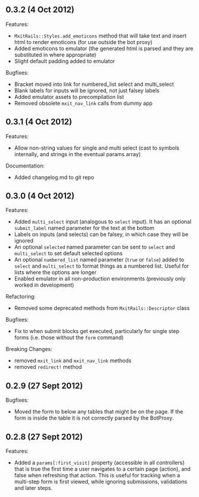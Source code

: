 0.3.2 (4 Oct 2012)
------------------
Features:
- `MxitRails::Styles.add_emoticons` method that will take text and insert html to render emoticons (for use outside the bot proxy)
- Added emoticons to emulator (the generated html is parsed and they are substituted in where appropriate)
- Slight default padding added to emulator

Bugfixes:
- Bracket moved into link for numbered_list select and multi_select
- Blank labels for inputs will be ignored, not just falsey labels
- Added emulator assets to precompilation list
- Removed obsolete `mxit_nav_link` calls from dummy app


0.3.1 (4 Oct 2012)
------------------
Features:
- Allow non-string values for single and multi select (cast to symbols internally, and strings in the eventual params array)

Documentation:
- Added changelog.md to git repo


0.3.0 (4 Oct 2012)
------------------
Features:
- Added `multi_select` input (analogous to `select` input).  It has an optional `submit_label` named parameter for the text at the bottom
- Labels on inputs (and selects) can be falsey, in which case they will be ignored
- An optional `selected` named parameter can be sent to `select` and `multi_select` to set default selected options
- An optional `numbered_list` named parameter (`true` or `false`) added to `select` and `multi_select` to format things as a numbered list. Useful for lists where the options are longer
- Enabled emulator in all non-production environments (previously only worked in development)

Refactoring:
- Removed some deprecated methods from `MxitRails::Descriptor` class

Bugfixes:
- Fix to when submit blocks get executed, particularly for single step forms (i.e. those without the `form` command)

Breaking Changes:
- removed `mxit_link` and `mxit_nav_link` methods
- removed `redirect!` method



0.2.9 (27 Sept 2012)
--------------------
Bugfixes:
- Moved the form to below any tables that might be on the page. If the form is inside the table it is not correctly parsed by the BotProxy.



0.2.8 (27 Sept 2012)
--------------------
Features:
- Added a `params[:first_visit]` property (accessible in all controllers) that is true the first time a user navigates to a certain page (action), and false when refreshing that action. This is useful for tracking when a multi-step form is first viewed, while ignoring submissions, validations and later steps.
